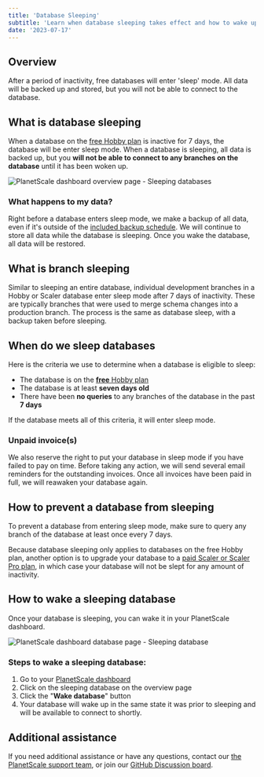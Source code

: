 ```yaml
---
title: 'Database Sleeping'
subtitle: 'Learn when database sleeping takes effect and how to wake up a sleeping database.'
date: '2023-07-17'
---
```


## Overview

After a period of inactivity, free databases will enter 'sleep' mode. All data will be backed up and stored, but you will not be able to connect to the database.

## What is database sleeping

When a database on the [free Hobby plan](/docs/concepts/billing#planetscale-plans) is inactive for 7 days, the database will be enter sleep mode. When a database is sleeping, all data is backed up, but you **will not be able to connect to any branches on the database** until it has been woken up.

![PlanetScale dashboard overview page - Sleeping databases](/assets/docs/concepts/database-sleeping/databases.png)

### What happens to my data?

Right before a database enters sleep mode, we make a backup of all data, even if it's outside of the [included backup schedule](/docs/concepts/back-up-and-restore). We will continue to store all data while the database is sleeping. Once you wake the database, all data will be restored.

## What is branch sleeping

Similar to sleeping an entire database, individual development branches in a Hobby or Scaler database enter sleep mode after 7 days of inactivity. These are typically branches that were used to merge schema changes into a production branch. The process is the same as database sleep, with a backup taken before sleeping.

## When do we sleep databases

Here is the criteria we use to determine when a database is eligible to sleep:

- The database is on the [**free** Hobby plan](/docs/concepts/billing#planetscale-plans)
- The database is at least **seven days old**
- There have been **no queries** to any branches of the database in the past **7 days**

If the database meets all of this criteria, it will enter sleep mode.

### Unpaid invoice(s)

We also reserve the right to put your database in sleep mode if you have failed to pay on time. Before taking any action, we will send several email reminders for the outstanding invoices. Once all invoices have been paid in full, we will reawaken your database again.

## How to prevent a database from sleeping

To prevent a database from entering sleep mode, make sure to query any branch of the database at least once every 7 days.

Because database sleeping only applies to databases on the free Hobby plan, another option is to upgrade your database to a [paid Scaler or Scaler Pro plan](/docs/concepts/billing#planetscale-plans), in which case your database will not be slept for any amount of inactivity.

## How to wake a sleeping database

Once your database is sleeping, you can wake it in your PlanetScale dashboard.

![PlanetScale dashboard database page - Sleeping database](/assets/docs/concepts/database-sleeping/database-2.png?v2)

### Steps to wake a sleeping database:

1. Go to your [PlanetScale dashboard](https://app.planetscale.com)
2. Click on the sleeping database on the overview page
3. Click the "**Wake database**" button
4. Your database will wake up in the same state it was prior to sleeping and will be available to connect to shortly.

## Additional assistance

If you need additional assistance or have any questions, contact our [the PlanetScale support team](https://support.planetscale.com), or join our [GitHub Discussion board](https://github.com/planetscale/discussion/discussions).
